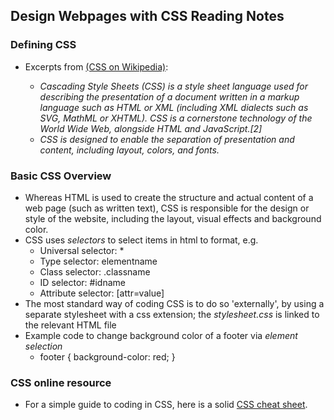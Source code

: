 ## Design Webpages with CSS Reading Notes

### Defining CSS

* Excerpts from [(CSS on Wikipedia)](https://en.wikipedia.org/wiki/CSS): 

  * *Cascading Style Sheets (CSS) is a style sheet language used for describing the presentation of a document written in a markup language such as HTML or XML (including XML dialects such as SVG, MathML or XHTML). CSS is a cornerstone technology of the World Wide Web, alongside HTML and JavaScript.[2]*
  * *CSS is designed to enable the separation of presentation and content, including layout, colors, and fonts.*

### Basic CSS Overview

* Whereas HTML is used to create the structure and actual content of a web page (such as written text), CSS is responsible for the design or style of the website, including the layout, visual effects and background color.
* CSS uses *selectors* to select items in html to format, e.g.
  * Universal selector: *
  * Type selector: elementname
  * Class selector: .classname
  * ID selector: #idname
  * Attribute selector: [attr=value]
* The most standard way of coding CSS is to do so 'externally', by using a separate stylesheet with a css extension; the *stylesheet.css* is linked to the relevant HTML file
* Example code to change background color of a footer via *element selection* 
  * footer { 
      background-color: red; 
    }

### CSS online resource

* For a simple guide to coding in CSS, here is a solid [CSS cheat sheet](https://adam-marsden.co.uk/css-cheat-sheet).
